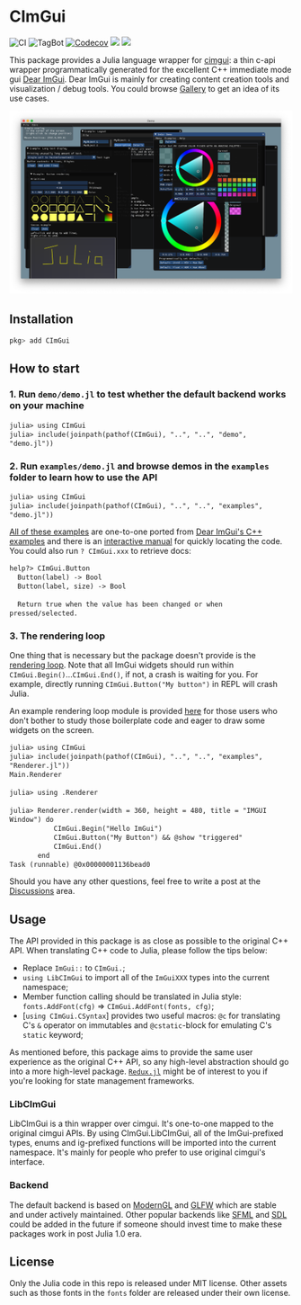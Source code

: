 # CImGui

![CI](https://github.com/Gnimuc/CImGui.jl/workflows/CI/badge.svg)
![TagBot](https://github.com/Gnimuc/CImGui.jl/workflows/TagBot/badge.svg)
[![Codecov](https://codecov.io/gh/Gnimuc/CImGui.jl/branch/master/graph/badge.svg)](https://codecov.io/gh/Gnimuc/CImGui.jl)
[![](https://img.shields.io/badge/docs-stable-blue.svg)](https://Gnimuc.github.io/CImGui.jl/stable)
[![](https://img.shields.io/badge/docs-dev-blue.svg)](https://Gnimuc.github.io/CImGui.jl/dev)

This package provides a Julia language wrapper for [cimgui](https://github.com/cimgui/cimgui): a thin c-api wrapper programmatically generated for the excellent C++ immediate mode gui [Dear ImGui](https://github.com/ocornut/imgui). Dear ImGui is mainly for creating content creation tools and visualization / debug tools. You could browse [Gallery](https://github.com/ocornut/imgui/issues/2265)
to get an idea of its use cases.

![demo](demo/demo.png)

## Installation
```julia
pkg> add CImGui
```

## How to start

### 1. Run `demo/demo.jl` to test whether the default backend works on your machine
```julia-repl
julia> using CImGui
julia> include(joinpath(pathof(CImGui), "..", "..", "demo", "demo.jl"))
```

### 2. Run `examples/demo.jl` and browse demos in the `examples` folder to learn how to use the API
```julia-repl
julia> using CImGui
julia> include(joinpath(pathof(CImGui), "..", "..", "examples", "demo.jl"))
```
[All of these examples](https://github.com/Gnimuc/CImGui.jl/tree/master/examples) are one-to-one ported from [Dear ImGui's C++ examples](https://github.com/ocornut/imgui/blob/master/imgui_demo.cpp) and there is an [interactive manual](https://pthom.github.io/imgui_manual_online/manual/imgui_manual.html) for quickly locating the code. You could also run `? CImGui.xxx` to retrieve docs:
```
help?> CImGui.Button
  Button(label) -> Bool
  Button(label, size) -> Bool

  Return true when the value has been changed or when pressed/selected.
```

### 3. The rendering loop
One thing that is necessary but the package doesn't provide is the [rendering loop](https://github.com/Gnimuc/CImGui.jl/blob/master/examples/demo.jl#L76-L113). 
Note that all ImGui widgets should run within `CImGui.Begin()`...`CImGui.End()`, if not, a crash is waiting for you. For example, directly running `CImGui.Button("My button")` in REPL will crash Julia. 

An example rendering loop module is provided [here](https://github.com/Gnimuc/CImGui.jl/blob/master/examples/Renderer.jl) for those users who don't bother to study those boilerplate code and eager to draw some widgets on the screen.
```julia-repl
julia> using CImGui
julia> include(joinpath(pathof(CImGui), "..", "..", "examples", "Renderer.jl"))
Main.Renderer

julia> using .Renderer

julia> Renderer.render(width = 360, height = 480, title = "IMGUI Window") do
           CImGui.Begin("Hello ImGui")
           CImGui.Button("My Button") && @show "triggered"
           CImGui.End()
       end
Task (runnable) @0x00000001136bead0
```

Should you have any other questions, feel free to write a post at the [Discussions](https://github.com/Gnimuc/CImGui.jl/discussions) area.

## Usage
The API provided in this package is as close as possible to the original C++ API. When translating C++ code to Julia, please follow the tips below:
- Replace `ImGui::` to `CImGui.`;
- `using LibCImGui` to import all of the `ImGuiXXX` types into the current namespace;
- Member function calling should be translated in Julia style: `fonts.AddFont(cfg)` => `CImGui.AddFont(fonts, cfg)`;
- [`using CImGui.CSyntax`] provides two useful macros: `@c` for translating C's `&` operator on immutables and `@cstatic`-block for emulating C's `static` keyword;

As mentioned before, this package aims to provide the same user experience as the original C++ API, so any high-level abstraction should go into a more high-level package. [`Redux.jl`](https://github.com/Gnimuc/Redux.jl) might be of interest to you if you're looking for state management frameworks.

### LibCImGui
LibCImGui is a thin wrapper over cimgui. It's one-to-one mapped to the original cimgui APIs. By using CImGui.LibCImGui, all of the ImGui-prefixed types, enums and ig-prefixed functions will be imported into the current namespace. It's mainly for people who prefer to use original cimgui's interface.

### Backend
The default backend is based on [ModernGL](https://github.com/JuliaGL/ModernGL.jl) and [GLFW](https://github.com/JuliaGL/GLFW.jl) which are stable and under actively maintained. Other popular backends like [SFML](https://github.com/zyedidia/SFML.jl) and [SDL](https://github.com/ariejdl/SDL.jl) could be added in the future if someone should invest time to make these packages work in post Julia 1.0 era.

## License
Only the Julia code in this repo is released under MIT license. Other assets such as those fonts in the `fonts` folder are released under their own license.
